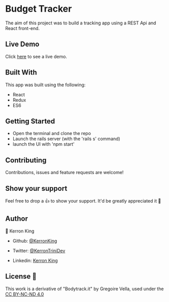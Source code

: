 # Budget Tracker

The aim of this project was to build a tracking app using a REST Api and React front-end.

## Live Demo

Click [here](https://kerronking.github.io/budget-tracker/) to see a live demo.

## Built With

This app was built using the following:
- React
- Redux
- ES6

## Getting Started

* Open the terminal and clone the repo
* Launch the rails server (with the 'rails s' command)
* launch the UI with 'npm start'

## Contributing

Contributions, issues and feature requests are welcome!

## Show your support

Feel free to drop a :+1: to show your support. It'd be greatly appreciated it :pray:

## Author

:bust_in_silhouette: Kerron King

* Github: [@KerronKing](https://github.com/KerronKing)

* Twitter: [@KerronTriniDev](https://twitter.com/kerrontrinidev)

* Linkedin: [Kerron King](linkedin.com/in/kerron-shawn-king)

## License :memo:

This work is a derivative of "Bodytrack.it" by Gregoire Vella, used under
the [CC BY-NC-ND 4.0](https://creativecommons.org/licenses/by-nc-nd/4.0/)